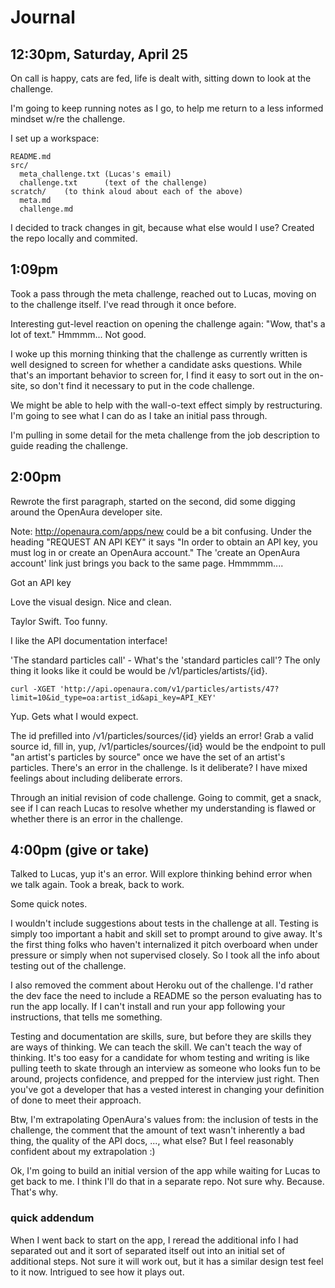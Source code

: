 # Journal

## 12:30pm, Saturday, April 25

On call is happy, cats are fed, life is dealt with, sitting down to look at the
challenge.

I'm going to keep running notes as I go, to help me return to a less informed
mindset w/re the challenge.

I set up a workspace:

    README.md
    src/
      meta_challenge.txt (Lucas's email)
      challenge.txt      (text of the challenge)
    scratch/    (to think aloud about each of the above)
      meta.md
      challenge.md

I decided to track changes in git, because what else would I use?  Created the
repo locally and commited.

## 1:09pm

Took a pass through the meta challenge, reached out to Lucas, moving on to the
challenge itself. I've read through it once before.

Interesting gut-level reaction on opening the challenge again: "Wow, that's a
lot of text." Hmmmm... Not good.

I woke up this morning thinking that the challenge as currently written is well
designed to screen for whether a candidate asks questions. While that's an
important behavior to screen for, I find it easy to sort out in the on-site, so
don't find it necessary to put in the code challenge.

We might be able to help with the wall-o-text effect simply by restructuring.
I'm going to see what I can do as I take an initial pass through.

I'm pulling in some detail for the meta challenge from the job description to
guide reading the challenge.


## 2:00pm

Rewrote the first paragraph, started on the second, did some digging around the
OpenAura developer site.

Note: http://openaura.com/apps/new could be a bit confusing. Under the heading
"REQUEST AN API KEY" it says "In order to obtain an API key, you must log in or
create an OpenAura account." The 'create an OpenAura account' link just brings
you back to the same page. Hmmmmm....

Got an API key

Love the visual design. Nice and clean.

Taylor Swift. Too funny.

I like the API documentation interface!

'The standard particles call' - What's the 'standard particles call'? The only
thing it looks like it could be would be /v1/particles/artists/{id}.

    curl -XGET 'http://api.openaura.com/v1/particles/artists/47?limit=10&id_type=oa:artist_id&api_key=API_KEY'

Yup. Gets what I would expect.

The id prefilled into /v1/particles/sources/{id} yields an error! Grab a valid
source id, fill in, yup, /v1/particles/sources/{id} would be the endpoint to
pull "an artist's particles by source" once we have the set of an artist's
particles. There's an error in the challenge. Is it deliberate? I have mixed
feelings about including deliberate errors.

Through an initial revision of code challenge. Going to commit, get a snack, see
if I can reach Lucas to resolve whether my understanding is flawed or whether
there is an error in the challenge.

## 4:00pm (give or take)

Talked to Lucas, yup it's an error. Will explore thinking behind error when we
talk again. Took a break, back to work.

Some quick notes.

I wouldn't include suggestions about tests in the challenge at all. Testing is simply
too important a habit and skill set to prompt around to give away. It's the first
thing folks who haven't internalized it pitch overboard when under pressure or simply
when not supervised closely. So I took all the info about testing out of the challenge.

I also removed the comment about Heroku out of the challenge. I'd rather the dev face
the need to include a README so the person evaluating has to run the app locally. If
I can't install and run your app following your instructions, that tells me something.

Testing and documentation are skills, sure, but before they are skills they are
ways of thinking. We can teach the skill. We can't teach the way of
thinking. It's too easy for a candidate for whom testing and writing is like
pulling teeth to skate through an interview as someone who looks fun to be
around, projects confidence, and prepped for the interview just right. Then
you've got a developer that has a vested interest in changing your definition of
done to meet their approach.

Btw, I'm extrapolating OpenAura's values from: the inclusion of tests in the
challenge, the comment that the amount of text wasn't inherently a bad thing,
the quality of the API docs, ..., what else? But I feel reasonably confident about
my extrapolation :)

Ok, I'm going to build an initial version of the app while waiting for Lucas to
get back to me. I think I'll do that in a separate repo. Not sure why. Because.
That's why.

### quick addendum

When I went back to start on the app, I reread the additional info I had separated out
and it sort of separated itself out into an initial set of additional steps. Not sure
it will work out, but it has a similar design test feel to it now. Intrigued to see
how it plays out.
